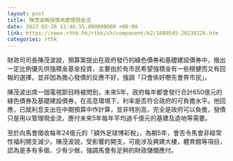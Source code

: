 ```yaml
---
layout: post
title: 陳茂波稱發債為管理現金流
date: 2023-02-26 12:46:55.000000000 +08:00
link: https://news.rthk.hk/rthk/ch/component/k2/1689545-20230226.htm
categories: rthk
---
```


財政司司長陳茂波說，預算案提出在政府發行的綠色債券和基礎建設債券中，撥出一定比例優先供強積金基金投資，主要由於有市民希望強積金有一些穩健而又有回報的選擇，並非因為擔心發債的反應不好，強調「只會係好嘢先會畀市民」。

陳茂波出席一個電視節目時被問到，未來5年，政府每年都會發行合計650億元的綠色債券及基礎建設債券，在高息環境下，利率是否符合政府的可負擔水平。他回應，已就利息支出在中期預算中作計算，並非特別高，完全是政府可以負擔，發債只是用以管理現金流，應付未來5年每年平均過千億元的基建及造地等需要。

至於向馬會徵收每年24億元的「額外足球博彩稅」，為期5年，會否令馬會非經常性福利開支減少。陳茂波說，受影響的開支，可能涉及興建大樓，體育館等項目，認為是多有多做、少有少做，強調馬會有足夠的財政儲備應付。
